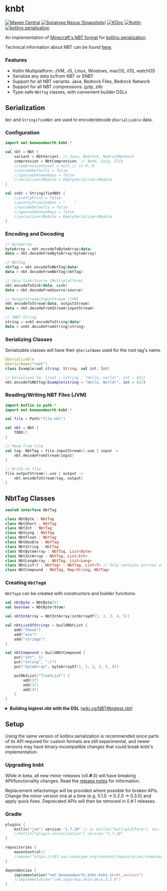 # knbt

[![Maven Central](https://img.shields.io/maven-central/v/net.benwoodworth.knbt/knbt)](https://search.maven.org/artifact/net.benwoodworth.knbt/knbt)
[![Sonatype Nexus (Snapshots)](https://img.shields.io/nexus/s/net.benwoodworth.knbt/knbt?server=https%3A%2F%2Fs01.oss.sonatype.org)](https://s01.oss.sonatype.org/content/repositories/snapshots/net/benwoodworth/knbt/knbt/)
[![KDoc](https://img.shields.io/badge/api-KDoc-blue)](https://benwoodworth.github.io/knbt)
[![Kotlin](https://img.shields.io/badge/kotlin-1.7.20-blue.svg?logo=kotlin)](http://kotlinlang.org)
[![kotlinx.serialization](https://img.shields.io/badge/kotlinx.serialization-1.4.0-blue.svg?logo=kotlin)](https://github.com/Kotlin/kotlinx.serialization)

An implementation of [Minecraft's NBT format](https://minecraft.fandom.com/wiki/NBT_format)
for [kotlinx.serialization](https://github.com/Kotlin/kotlinx.serialization).

Technical information about NBT can be found [here](https://wiki.vg/NBT).

### Features

- Kotlin Multiplatform: JVM, JS, Linux, Windows, macOS, iOS, watchOS
- Serialize any data to/from NBT or SNBT
- Support for all NBT variants: Java, Bedrock Files, Bedrock Network
- Support for all NBT compressions: gzip, zlib
- Type-safe `NbtTag` classes, with convenient builder DSLs

## Serialization

`Nbt` and `StringifiedNbt` are used to encode/decode `@Serializable` data.

### Configuration

```kotlin
import net.benwoodworth.knbt.*

val nbt = Nbt {
    variant = NbtVariant. // Java, Bedrock, BedrockNetwork
    compression = NbtCompression. // None, Gzip, Zlib
    //compressionLevel = null // in 0..9
    //encodeDefaults = false
    //ignoreUnknownKeys = false
    //serializersModule = EmptySerializersModule
}

val snbt = StringifiedNbt {
    //prettyPrint = false
    //prettyPrintIndent = "    "
    //encodeDefaults = false
    //ignoreUnknownKeys = false
    //serializersModule = EmptySerializersModule
}
```

### Encoding and Decoding

```kotlin
// ByteArray
byteArray = nbt.encodeToByteArray(data)
data = nbt.decodeFromByteArray(byteArray)

// NbtTag
nbtTag = nbt.encodeToNbtTag(data)
data = nbt.decodeFromNbtTag(nbtTag)

// Okio Sink/Source (Multiplatform)
nbt.encodeToSink(data, sink)
data = nbt.decodeFromSource(source)

// OutputStream/InputStream (JVM)
nbt.encodeToStream(data, outputStream)
data = nbt.decodeFromStream(inputStream)

// SNBT String
string = snbt.encodeToString(data)
data = snbt.decodeFromString(string)
```

### Serializing Classes

Serializable classes will have their `@SerialName` used for the root tag's name.

```kotlin
@Serializable
@SerialName("root")
class Example(val string: String, val int: Int)

// Serializes to: {root : {string : "Hello, world!", int : 42}}
nbt.encodeToNbtTag(Example(string = "Hello, World!", int = 42))
```

### Reading/Writing NBT Files (JVM)

```kotlin
import kotlin.io.path.*
import net.benwoodworth.knbt.*

val file = Path("file.nbt")

val nbt = Nbt {
    TODO()
}

// Read from file
val tag: NbtTag = file.inputStream().use { input ->
    nbt.decodeFromStream(input)
}

// Write to file
file.outputStream().use { output ->
    nbt.encodeToStream(tag, output)
}
```

## NbtTag Classes

```kotlin
sealed interface NbtTag

class NbtByte : NbtTag
class NbtShort : NbtTag
class NbtInt : NbtTag
class NbtLong : NbtTag
class NbtFloat : NbtTag
class NbtDouble : NbtTag
class NbtString : NbtTag
class NbtByteArray : NbtTag, List<Byte>
class NbtIntArray : NbtTag, List<Int>
class NbtLongArray : NbtTag, List<Long>
class NbtList<T : NbtTag> : NbtTag, List<T> // Only contains entries of a single type
class NbtCompound : NbtTag, Map<String, NbtTag>
```

### Creating `NbtTag`s
`NbtTag`s can be created with constructors and builder functions:

```kotlin
val nbtByte = NbtByte(5)
val boolean = NbtByte(true)

val nbtIntArray = NbtIntArray(intArrayOf(1, 2, 3, 4, 5))

val nbtListOfStrings = buildNbtList {
    add("these")
    add("are")
    add("strings")
}

val nbtCompound = buildNbtCompound {
    put("int", 1)
    put("string", ":)")
    put("byteArray", byteArrayOf(1, 1, 2, 3, 5, 8))

    putNbtList("floatList") {
        add(3f)
        add(1f)
        add(4f)
    }
}
```

<details>
<summary>
    <strong>Building bigtest.nbt with the DSL</strong>
    (<a href="https://wiki.vg/NBT#bigtest.nbt">wiki.vg/NBT#bigtest.nbt</a>)
</summary>

```kotlin
val bigtest = buildNbtCompound("Level") {
    put("longTest", 9223372036854775807L)
    put("shortTest", 32767.toShort())
    put("stringTest", "HELLO WORLD THIS IS A TEST STRING ÅÄÖ!")
    put("floatTest", 0.49823147f)
    put("intTest", 2147483647)
    putNbtCompound("nested compound test") {
        putNbtCompound("ham") {
            put("name", "Hampus")
            put("value", 0.75f)
        }
        putNbtCompound("egg") {
            put("name", "Eggbert")
            put("value", 0.5f)
        }
    }
    putNbtList("listTest (long)") {
        add(11L)
        add(12L)
        add(13L)
        add(14L)
        add(15L)
    }
    putNbtList("listTest (compound)") {
        addNbtCompound {
            put("name", "Compound tag #0")
            put("created-on", 1264099775885L)
        }
        addNbtCompound {
            put("name", "Compound tag #1")
            put("created-on", 1264099775885L)
        }
    }
    put("byteTest", 127.toByte())
    put(
        "byteArrayTest (the first 1000 values of (n*n*255+n*7)%100, starting with n=0 (0, 62, 34, 16, 8, ...))",
        ByteArray(1000) { n -> ((n * n * 255 + n * 7) % 100).toByte() }
    )
    put("doubleTest", 0.4931287132182315)
}
```

</details>

## Setup

Using the same version of kotlinx.serialization is recommended since parts of its API required for custom formats are
still experimental, and newer versions may have binary-incompatible changes that could break knbt's implementation.

### Upgrading knbt

While in beta, all new minor releases (v0.**#**.0) will have breaking API/functionality changes. Read
the [release notes](https://github.com/BenWoodworth/knbt/releases) for information.

Replacement refactorings will be provided where possible for broken APIs. Change the minor version one at a time
(e.g. 0.1.0 -> 0.2.0 -> 0.3.0) and apply quick fixes. Deprecated APIs will then be removed in 0.#.1 releases.

### Gradle

```kotlin
plugins {
    kotlin("jvm") version "1.7.20" // or kotlin("multiplatform"), etc.
    //kotlin("plugin.serialization") version "1.7.20"
}

repositories {
    mavenCentral()
    //maven("https://s01.oss.sonatype.org/content/repositories/snapshots/")
}

dependencies {
    implementation("net.benwoodworth.knbt:knbt:$knbt_version")
    //implementation("com.squareup.okio:okio:3.2.0")
}
```
